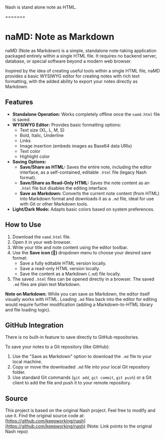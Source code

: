 Nash is stand alone note as HTML.

=======
# naMD: Note as Markdown

naMD (Note as Markdown) is a simple, standalone note-taking application packaged entirely within a single HTML file. It requires no backend server, database, or special software beyond a modern web browser.

Inspired by the idea of creating useful tools within a single HTML file, naMD provides a basic WYSIWYG editor for creating notes with rich text formatting, with the added ability to export your notes directly as Markdown.

## Features

* **Standalone Operation:** Works completely offline once the `namd.html` file is saved.
* **WYSIWYG Editor:** Provides basic formatting options:
    * Text size (XL, L, M, S)
    * Bold, Italic, Underline
    * Links
    * Image insertion (embeds images as Base64 data URIs)
    * Text color
    * Highlight color
* **Saving Options:**
    * **Save/Share as HTML:** Saves the entire note, including the editor interface, as a self-contained, editable `.html` file (legacy Nash format).
    * **Save/Share as Read-Only HTML:** Saves the note content as an `.html` file but disables the editing interface.
    * **Save as Markdown:** Converts the current note content (from HTML) into Markdown format and downloads it as a `.md` file, ideal for use with Git or other Markdown tools.
* **Light/Dark Mode:** Adapts basic colors based on system preferences.

## How to Use

1.  Download the `namd.html` file.
2.  Open it in your web browser.
3.  Write your title and note content using the editor toolbar.
4.  Use the **Save icon (💾)** dropdown menu to choose your desired save format:
    * Save a fully editable HTML version locally.
    * Save a read-only HTML version locally.
    * Save the content as a Markdown (`.md`) file locally.
5.  The saved `.html` files can be opened directly in a browser. The saved `.md` files are plain text Markdown.

**Note on Markdown:** While you can save *as* Markdown, the editor itself visually works with HTML. Loading `.md` files back into the editor for editing would require further modification (adding a Markdown-to-HTML library and file loading logic).

## GitHub Integration

There is no built-in feature to save directly to GitHub repositories.

To save your notes to a Git repository (like GitHub):

1.  Use the "Save as Markdown" option to download the `.md` file to your local machine.
2.  Copy or move the downloaded `.md` file into your local Git repository folder.
3.  Use standard Git commands (`git add`, `git commit`, `git push`) or a Git client to add the file and push it to your remote repository.

## Source

This project is based on the original Nash project. Feel free to modify and use it.
Find the original source code at: [https://github.com/keepworking/nash](https://github.com/keepworking/nash) (Note: Link points to the original Nash repo)
